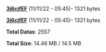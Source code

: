 [**3j6cjfEF**](/data/3j6cjfEF.txt) (11/11/22 - 05:45)- 1321 bytes

[**3j6cjfEF**](/data/3j6cjfEF.txt) (11/11/22 - 05:45)- 1321 bytes

**Total Datas**: 2557

**Total Size**: 14.46 MB / 14.5 MB